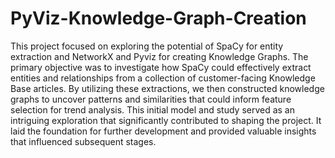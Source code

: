 # PyViz-Knowledge-Graph-Creation
This project focused on exploring the potential of SpaCy for entity extraction and NetworkX and Pyviz for creating Knowledge Graphs. The primary objective was to investigate how SpaCy could effectively extract entities and relationships from a collection of customer-facing Knowledge Base articles. By utilizing these extractions, we then constructed knowledge graphs to uncover patterns and similarities that could inform feature selection for trend analysis.  This initial model and study served as an intriguing exploration that significantly contributed to shaping the project. It laid the foundation for further development and provided valuable insights that influenced subsequent stages.

